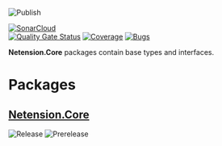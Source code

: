 ![Publish](https://github.com/Netension/core/workflows/Publish/badge.svg)<br/>

[![SonarCloud](https://sonarcloud.io/images/project_badges/sonarcloud-white.svg)](https://sonarcloud.io/dashboard?id=Netension_core)<br/>
[![Quality Gate Status](https://sonarcloud.io/api/project_badges/measure?project=Netension_core&metric=alert_status)](https://sonarcloud.io/dashboard?id=Netension_core)
[![Coverage](https://sonarcloud.io/api/project_badges/measure?project=Netension_core&metric=coverage)](https://sonarcloud.io/dashboard?id=Netension_core)
[![Bugs](https://sonarcloud.io/api/project_badges/measure?project=Netension_core&metric=bugs)](https://sonarcloud.io/dashboard?id=Netension_core)

__Netension.Core__ packages contain base types and interfaces.

# Packages
## [Netension.Core](https://www.nuget.org/packages/Netension.Core/)
![Release](https://img.shields.io/nuget/v/Netension.Core?label=Release&style=flat-square)
![Prerelease](https://img.shields.io/nuget/vpre/Netension.Core?label=Prerelease&style=flat-square)
